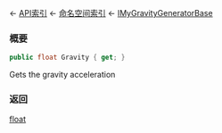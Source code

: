 ← [API索引](Api-Index) ← [命名空间索引](Namespace-Index) ← [IMyGravityGeneratorBase](SpaceEngineers.Game.ModAPI.Ingame.IMyGravityGeneratorBase)

### 概要

```csharp
public float Gravity { get; }
```

Gets the gravity acceleration

### 返回

[float](https://docs.microsoft.com/en-us/dotnet/api/System.Single?view=netframework-4.6)

